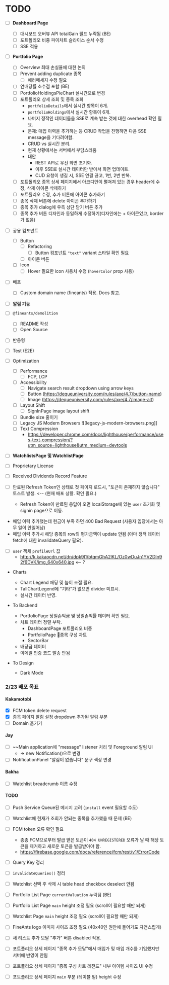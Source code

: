 # TODO


- [ ] **Dashboard Page**
	- [ ] 대시보드 오버뷰 API totalGain 필드 누락됨 (BE)
	- [ ] 포트폴리오 비중 파이차트 슬라이스 순서 수정
	- [ ] SSE 적용

- [ ] **Portfolio Page**
	- [ ] Overview 최대 손실율에 대한 논의
	- [ ] Prevent adding duplicate 종목
		- [ ] 에러메세지 수정 필요
	- [ ] 연배당률 소수점 포함 (BE)
	- [ ] PortfolioHoldingsPieChart 실시간으로 변경
	- [ ] 포트폴리오 상세 조회 및 종목 조회
		- `portfolioDetails`에서 실시간 항목이 6개.
		- `portfolioHoldings`에서 실시간 항목이 6개.
		- 나머지 정적인 데이터들을 SSE로 계속 받는 것에 대한 overhead 확인 필요.
		- 문제: 매입 이력을 추가하는 등 CRUD 작업을 진행하면 다음 SSE message을 기다려야함.
		- CRUD vs 실시간 분리.
		- 현재 상황에서는 서버에서 부담스러움
		- 대안
			- REST API로 우선 화면 초기화.
			- 이후 SSE로 실시간 데이터만 받아서 화면 업데이트.
			- CUD 요청이 생길 시, SSE 연결 끊고, 1번, 2번 반복.
	- [ ] 포트폴리오 종목 상세 페이지에서 아코디언이 펼쳐져 있는 경우 header에 수정, 삭제 아이콘 삭제하기
	- [ ] 포트폴리오 수정, 추가 버튼에 아이콘 추가하기
	- [ ] 종목 삭제 버튼에 delete 아이콘 추가하기
	- [ ] 종목 추가 dialog에 우측 상단 닫기 버튼 추가
	- [ ] 종목 추가 버튼 디자인과 동일하게 수정하기(디자인에는 + 아이콘있고, border가 없음)

- [ ] 공용 컴포넌트
	- [ ] Button
		- [ ] Refactoring
			- [ ] Button 컴포넌트 `"text"` variant 스타일 확인 필요
		- [ ] 아이콘 버튼
	- [ ] Icon
		- [ ] Hover 필요한 icon 사용처 수정 (`hoverColor` prop 사용)

- [ ] 배포
	- [ ] Custom domain name (fineants) 적용. Docs 참고.

- [ ] **알림 기능**

- [ ] `@fineants/demolition`
	- [ ] README 작성
	- [ ] Open Source

- [ ] 반응형

- [ ] Test (E2E)

- [ ] Optimization
	- [ ] Performance
		- [ ] FCP, LCP
	- [ ] Accessibility
		- [ ] Navigate search result dropdown using arrow keys
		- [ ] Button (https://dequeuniversity.com/rules/axe/4.7/button-name)
		- [ ] Image (https://dequeuniversity.com/rules/axe/4.7/image-alt)
	- [ ] Layout Shift
		- [ ] SignInPage image layout shift
	- [ ] Bundle size 줄이기
	- [ ] Legacy JS Modern Browsers
		![[legacy-js-modern-browsers.png]]
	- [ ] Text Compression
		- https://developer.chrome.com/docs/lighthouse/performance/uses-text-compression/?utm_source=lighthouse&utm_medium=devtools

- [ ] **WatchlistsPage 및 WatchlistPage**

- [ ] Proprietary License

- [ ] Received Dividends Record Feature

- [ ] 만료된 Refresh Token인 상태로 첫 페이지 로드시, "토큰이 존재하지 않습니다" 토스트 발생. <-- (현재 배포 상황. 확인 필요.)
	- Refresh Token이 만료된 응답이 오면 localStorage에 있는 `user` 초기화 및 signin page으로 이동.

- 매입 이력 추가했는데 현금이 부족 하면 400 Bad Request (사용자 입장에서는 아무 일이 안일어남)
- 매입 이력 추가시 해당 종목의 row의 평가금액이 update 안됨 (아마 정적 데이터 fetch에 대한 invalidateQuery 필요).

- [ ] `user` 객체 `profileUrl` 값
	- http://k.kakaocdn.net/dn/dpk9l1/btqmGhA2lKL/Oz0wDuJn1YV2DIn92f6DVK/img_640x640.jpg <-- ?

- Charts
	- Chart Legend 패딩 및 높이 조절 필요.
	- TallChartLegend에 "기타"가 없으면 divider 미표시.
	- 실시간 데이터 반영.

- To Backend
	- PortfolioPage 당일손익금 및 당일손익률 데이터 확인 필요.
	- 차트 데이터 정렬 부탁.
		- DashboardPage 포트폴리오 비중 
		- PortfolioPage 종목 구성 차트
		- SectorBar
	- 배당금 데이터
	- 이메일 인증 코드 발송 안됨

- To Design
	- Dark Mode

### 2/23 배포 목표
#### Kakamotobi
- [x] FCM token delete request
- [x] 종목 페이지 알림 설정 dropdown 추가된 알림 부분
- [ ] Domain 옮기기
#### Jay
- [ ] ~~Main application에 "message" listener 처리 및 Foreground 알림 UI
	- -> new Notification()으로 변경
- [ ] NotificationPanel "알림이 없습니다" 문구 색상 변경
#### Bakha
- [ ] Watchlist breadcrumb 이름 수정

#### TODO
- [ ] Push Service Queue된 메시지 고려 (`install` event 필요할 수도)
- [ ] Watchlist에 현재가 조회가 안되는 종목을 추가했을 때 문제 (BE)
- [ ] FCM token 오류 확인 필요
	- 종종 FCM으로부터 발급 받은 토큰이 `404 UNREGISTERED` 오류가 날 때 해당 토큰을 제거하고 새로운 토큰을 발급받아야 함.
	- https://firebase.google.com/docs/reference/fcm/rest/v1/ErrorCode
- [ ] Query Key 정리
- [ ] `invalidateQueries()` 정리
- [ ] Watchlist 선택 후 삭제 시 table head checkbox deselect 안됨
- [ ] Portfolio List Page `currentValuation` 누락됨 (BE)
- [ ] Portfolio List Page `main` height 조정 필요 (scroll이 필요할 때만 되게)
- [ ] Watchlist Page `main` height 조정 필요 (scroll이 필요할 때만 되게)
- [ ] FineAnts logo 이미지 사이즈 조정 필요 (40x40인 원안에 들어가도 자연스럽게)
- [ ] 새 리스트 추가 모달 "추가" 버튼 disabled 적용.
- [ ] 포트폴리오 상세 페이지 "종목 추가 모달"에서 매입가 및 매입 개수를 기입했지만 서버에 반영이 안됨
- [ ] 포트폴리오 상세 페이지 "종목 구성 차트 레전드" 내부 아이템 사이즈 UI 수정
- [ ] 포트폴리오 상세 페이지 `main` 부분 (테이블 밑) height 수정


